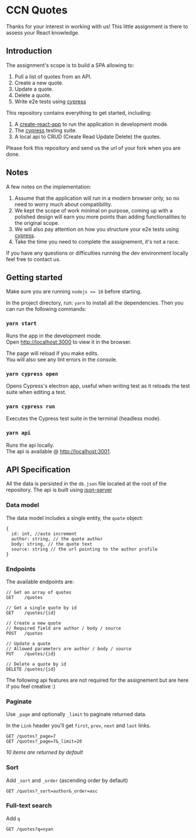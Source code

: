 # CCN Quotes

Thanks for your interest in working with us! This little assignment is there to assess your React knowledge.

## Introduction

The assignment's scope is to build a SPA allowing to:

1. Pull a list of quotes from an API.
2. Create a new quote.
3. Update a quote.
4. Delete a quote.
5. Write e2e tests using [cypress](https://www.cypress.io)

This repository contains everything to get started, including:

1. A [create-react-app](https://facebook.github.io/create-react-app/docs/) to run the application in development mode.
2. The [cypress](https://www.cypress.io/) testing suite.
3. A local api to CRUD (Create Read Update Delete) the quotes.

Please fork this repository and send us the url of your fork when you are done.

## Notes

A few notes on the implementation:

1. Assume that the application will run in a modern browser only, so no need to worry much about compatibility.
2. We kept the scope of work minimal on purpose, coming up with a polished design will earn you more points than adding functionalities to the original scope.
3. We will also pay attention on how you structure your e2e tests using [cypress](https://www.cypress.io).
4. Take the time you need to complete the assignement, it's not a race.

If you have any questions or difficulties running the dev environment locally feel free to contact us.

## Getting started

Make sure you are running `nodejs >= 10` before starting.

In the project directory, run: `yarn` to install all the dependencies. Then you can run the following commands:

### `yarn start`

Runs the app in the development mode.<br>
Open [http://localhost:3000](http://localhost:3000) to view it in the browser.

The page will reload if you make edits.<br>
You will also see any lint errors in the console.

### `yarn cypress open`

Opens Cypress's electron app, useful when writing test as it reloads the test suite when editing a test.

### `yarn cypress run`

Executes the Cypress test suite in the terminal (headless mode).

### `yarn api`

Runs the api locally.<br>
The api is available @ [http://localhost:3001](http://localhost:3001).

## API Specification

All the data is persisted in the `db.json` file located at the root of the repository. The api is built using [json-server](https://github.com/typicode/json-server)

### Data model

The data model includes a single entity, the `quote` object:

```
{
  id: int, //auto increment
  author: string, // the quote author
  body: string, // the quote text
  source: string // the url pointing to the author profile
}
```

### Endpoints

The available endpoints are:

```
// Get an array of quotes
GET    /quotes

// Get a single quote by id
GET    /quotes/{id}

// Create a new quote
// Required field are author / body / source
POST   /quotes

// Update a quote
// Allowed parameters are author / body / source
PUT    /quotes/{id}

// Delete a quote by id
DELETE /quotes/{id}
```

The following api features are not required for the assignement but are here if you feel creative :)

### Paginate

Use `_page` and optionally `_limit` to paginate returned data.

In the `Link` header you'll get `first`, `prev`, `next` and `last` links.

```
GET /quotes?_page=7
GET /quotes?_page=7&_limit=20
```

_10 items are returned by default_

### Sort

Add `_sort` and `_order` (ascending order by default)

```
GET /quotes?_sort=author&_order=asc
```

### Full-text search

Add `q`

```
GET /quotes?q=nyan
```
